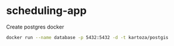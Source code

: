 # scheduling-app

Create postgres docker

```bash
docker run --name database -p 5432:5432 -d -t kartoza/postgis
```